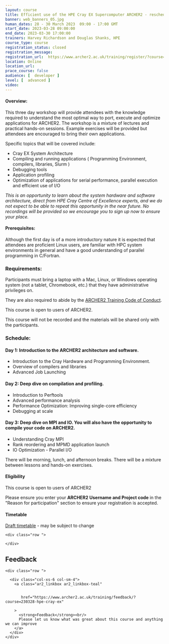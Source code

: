 ```yaml
---
layout: course
title: Efficient use of the HPE Cray EX Supercomputer ARCHER2 - rescheduled
banner: web_banners_05.jpg 
human_dates: 28 - 30 March 2023  09:00 - 17:00 GMT
start_date: 2023-03-28 09:00:00
end_date: 2023-03-30 17:00:00
trainers: Harvey Richardson and Douglas Shanks, HPE
course_type: course
registration_status: closed
registration_message: 
registration_url:  https://www.archer2.ac.uk/training/register/?course=230328-hpe-cray-ex 
location: Online
location_url:
prace_course: false
audience: [  developer ]
level: [  advanced ]
video:
---
```


#### Overview:

This three day workshop will provide attendees with the knowledge required to understand the most optimal way to port, execute and optimize applications for ARCHER2.  The workshop is a mixture of lectures and practical hands-on sessions.  Example exercises will be provided but attendees are encouraged to bring their own applications.

Specific topics that will be covered include:
* Cray EX System Architecture
* Compiling and running applications ( Programming Environment, compilers, libraries, Slurm )
* Debugging tools
* Application profiling 
* Optimization of applications for serial performance, parallel execution and efficient use of I/O

*This is an opportunity to learn about the system hardware and software architecture, direct from HPE Cray Centre of Excellence experts, and we do not expect to be able to repeat this opportunity in the near future.  No recordings will be provided so we encourage you to sign up now to ensure your place.*

#### Prerequisites:

Although the first day is of a more introductory nature it is expected that attendees are proficient Linux users, are familiar with HPC system environments in general and have a good understanding of parallel programming in C/Fortran.

### Requirements:

Participants must bring a laptop with a Mac, Linux, or Windows operating system (not a tablet, Chromebook, etc.) that they have administrative privileges on.

They are also required to abide by the [ARCHER2 Training Code of Conduct](../../code-of-conduct/). 

This course is open to users of ARCHER2. 

This course will not be recorded and the materials will be shared only with the participants.

### Schedule:



#### Day 1: Introduction to the ARCHER2 architecture and software.

- Introduction to the Cray Hardware and Programming Environment.
- Overview of compilers and libraries
- Advanced Job Launching

#### Day 2: Deep dive on compilation and profiling.

- Introduction to Perftools
- Advanced performance analysis
- Performance Optimization: Improving single-core efficiency
- Debugging at scale

#### Day 3: Deep dive on MPI and IO. You will also have the opportunity to compile your code on ARCHER2.

- Understanding Cray MPI
- Rank reordering and MPMD application launch
- IO Optimization - Parallel I/O

There will be morning, lunch, and afternoon breaks. 
There will be a mixture between lessons and hands-on exercises.



#### Eligibility

This course is open to users of ARCHER2

Please ensure you enter your **ARCHER2 Username and Project code** in the "Reason for participation" section to ensure your registration is accepted.

#### Timetable

[Draft timetable](Agenda_ARCHER2_Mar2023.pdf) - may be subject to change

<section id="service">

<!-- 

<h2><a name="materials">Course materials</a></h2>
 -->


    <div class="row ">	

<!-- 		
      <div class="col-xs-6 col-sm-4">
        <a class="ar2_linkbox ar2_linkbox-green" 
          href="   ">
          <strong>Course materials</strong>         
        </a>
      </div>
 -->

<!--  
      <div class="col-xs-6 col-sm-4">
        <a class="ar2_linkbox ar2_linkbox-teal" 
          href="https://pad.archer2.ac.uk/p/320321-hpe-cray-ex">
          <strong>Course Chat</strong>       
        </a>
      </div>
		
 -->
 	</div>
		
		
					


<!-- 		
<h2><a name="videos">Videos</a></h2>

<h3>Session 1</h3>

<div>
	<iframe title="Video" width="560" height="315" src="https://www.youtube.com/embed/xxxxxxxxxxx" frameborder="0" allow="accelerometer; autoplay; encrypted-media; gyroscope; picture-in-picture" allowfullscreen></iframe>
</div>

 -->





 
<h2><a name="feedback">Feedback</a></h2>


    <div class="row ">	

      <div class="col-xs-6 col-sm-4">
        <a class="ar2_linkbox ar2_linkbox-teal" 


		   href="https://www.archer2.ac.uk/training/feedback/?course=230328-hpe-cray-ex"

		>
          <strong>Feedback</strong><br/>
          Please let us know what was great about this course and anything we can improve
        </a>
      </div>
    </div>
		

 
</section>


